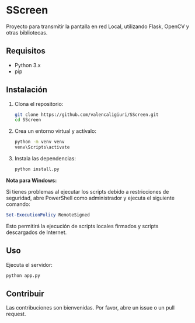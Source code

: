 # SScreen

Proyecto para transmitir la pantalla en red Local, utilizando Flask, OpenCV y otras bibliotecas.

## Requisitos

- Python 3.x
- pip

## Instalación

1. Clona el repositorio:
    ```sh
    git clone https://github.com/valencaligiuri/SScreen.git
    cd SScreen
    ```

2. Crea un entorno virtual y actívalo:
    ```sh
    python -m venv venv
    venv\Scripts\activate
    ```

3. Instala las dependencias:
    ```sh
    python install.py
    ```

**Nota para Windows:**

Si tienes problemas al ejecutar los scripts debido a restricciones de seguridad, abre PowerShell como administrador y ejecuta el siguiente comando:

```powershell
Set-ExecutionPolicy RemoteSigned
```

Esto permitirá la ejecución de scripts locales firmados y scripts descargados de Internet.

## Uso

Ejecuta el servidor:
```sh
python app.py
```

## Contribuir

Las contribuciones son bienvenidas. Por favor, abre un issue o un pull request.